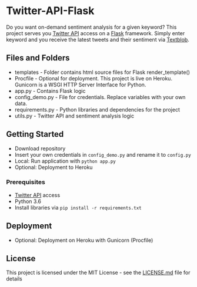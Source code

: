 # Twitter-API-Flask

Do you want on-demand sentiment analysis for a given keyword? This project serves you [Twitter API](https://developer.twitter.com/en/apply-for-access) access on a [Flask](https://github.com/pallets/flask) framework. Simply enter keyword and you receive the latest tweets and their sentiment via [Textblob](https://github.com/sloria/TextBlob).

## Files and Folders

- templates - Folder contains html source files for Flask render_template()
- Procfile - Optional for deployment. This project is live on Heroku. Gunicorn is a WSGI HTTP Server Interface for Python.
- app.py - Contains Flask logic
- config_demo.py - File for credentials. Replace variables with your own data.
- requirements.py - Python libraries and dependencies for the project
- utils.py - Twitter API and sentiment analysis logic

## Getting Started

- Download repository
- Insert your own credentials in ``` config_demo.py ``` and rename it to ```config.py```
- Local: Run application with ```python app.py```
- Optional: Deployment to Heroku

### Prerequisites

- [Twitter API](https://developer.twitter.com/en/apply-for-access) access
- Python 3.6
- Install libraries via ```pip install -r requirements.txt```

## Deployment

- Optional: Deployment on Heroku with Gunicorn (Procfile)

## License

This project is licensed under the MIT License - see the [LICENSE.md](LICENSE.md) file for details
